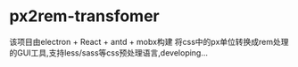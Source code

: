 # px2rem-transfomer

该项目由electron + React + antd + mobx构建
将css中的px单位转换成rem处理的GUI工具,支持less/sass等css预处理语言,developing...


